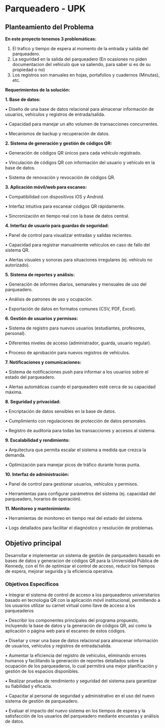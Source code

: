 # Parqueadero - UPK

## Planteamiento del Problema
**En este proyecto tenemos 3 problemáticas:**

1. El trafico y tiempo de espera al momento de la entrada y salida del parqueadero.
2. La seguridad en la salida del parqueadero (En ocasiones no piden documentacion del vehiculo que va saliendo, para saber si es de su propiedad o no)
3. Los registros son manuales en hojas, portafolios y cuadernos (Minutas), etc.
   
 **Requerimientos de la solución:**

**1. Base de datos:** 

•	Diseño de una base de datos relacional para almacenar información de usuarios, vehículos y registros de entrada/salida.

•	Capacidad para manejar un alto volumen de transacciones concurrentes.

•	Mecanismos de backup y recuperación de datos.

**2. Sistema de generación y gestión de códigos QR:**

•	Generación de códigos QR únicos para cada vehículo registrado.

•	Vinculación de códigos QR con información del usuario y vehículo en la base de datos.

•	Sistema de renovación y revocación de códigos QR.

**3. Aplicación móvil/web para escaneo:** 

•	Compatibilidad con dispositivos iOS y Android.

•	Interfaz intuitiva para escanear códigos QR rápidamente.

•	Sincronización en tiempo real con la base de datos central.

**4. Interfaz de usuario para guardas de seguridad:**

•	Panel de control para visualizar entradas y salidas recientes.

•	Capacidad para registrar manualmente vehículos en caso de fallo del sistema QR.

•	Alertas visuales y sonoras para situaciones irregulares (ej. vehículo no autorizado).

**5. Sistema de reportes y análisis:** 

•	Generación de informes diarios, semanales y mensuales de uso del parqueadero.

•	Análisis de patrones de uso y ocupación.

•	Exportación de datos en formatos comunes (CSV, PDF, Excel).

**6. Gestión de usuarios y permisos:** 

•	Sistema de registro para nuevos usuarios (estudiantes, profesores, personal).

•	Diferentes niveles de acceso (administrador, guarda, usuario regular).

•	Proceso de aprobación para nuevos registros de vehículos.

**7. Notificaciones y comunicaciones:** 

•	Sistema de notificaciones push para informar a los usuarios sobre el estado del parqueadero.

•	Alertas automáticas cuando el parqueadero esté cerca de su capacidad máxima.

**8. Seguridad y privacidad:** 

•	Encriptación de datos sensibles en la base de datos.

•	Cumplimiento con regulaciones de protección de datos personales.

•	Registro de auditoría para todas las transacciones y accesos al sistema.

**9. Escalabilidad y rendimiento:** 


•	Arquitectura que permita escalar el sistema a medida que crezca la demanda.

•	Optimización para manejar picos de tráfico durante horas punta.

**10. Interfaz de administración:** 

•	Panel de control para gestionar usuarios, vehículos y permisos.

•	Herramientas para configurar parámetros del sistema (ej. capacidad del parqueadero, horarios de operación).

**11. Monitoreo y mantenimiento:** 

•	Herramientas de monitoreo en tiempo real del estado del sistema.

•	Logs detallados para facilitar el diagnóstico y resolución de problemas.

## Objetivo principal

Desarrollar e implementar un sistema de gestión de parqueadero basado en bases de datos y generacion de códigos QR para la Universidad Pública de Kennedy, con el fin de optimizar el control de acceso, reducir los tiempos de espera, mejorar segurida y la eficiencia operativa.

### Objetivos Especificos

•	Integrar el sistema de control de acceso a los parqueaderos universitarios basado en tecnología QR con la aplicación móvil institucional, permitiendo a los usuarios utilizar su carnet virtual como llave de acceso a los parqueaderos

•	Describir los componentes principales del programa propuesto, incluyendo la base de datos y la generación de códigos QR, así como la aplicación o página web para el escaneo de estos códigos.

•  Diseñar y crear una base de datos relacional para almacenar información de usuarios, vehículos y registros de entrada/salida.

•	Aumentar la eficiencia del registro de vehículos, eliminando errores humanos y facilitando la generación de reportes detallados sobre la ocupación de los parqueaderos, lo cual permitirá una mejor planificación y gestión de los espacios disponibles.

•	Realizar pruebas de rendimiento y seguridad del sistema para garantizar su fiabilidad y eficacia. 

•	Capacitar al personal de seguridad y administrativo en el uso del nuevo sistema de gestión de parqueadero. 

•	Evaluar el impacto del nuevo sistema en los tiempos de espera y la satisfacción de los usuarios del parqueadero mediante encuestas y análisis de datos.   


